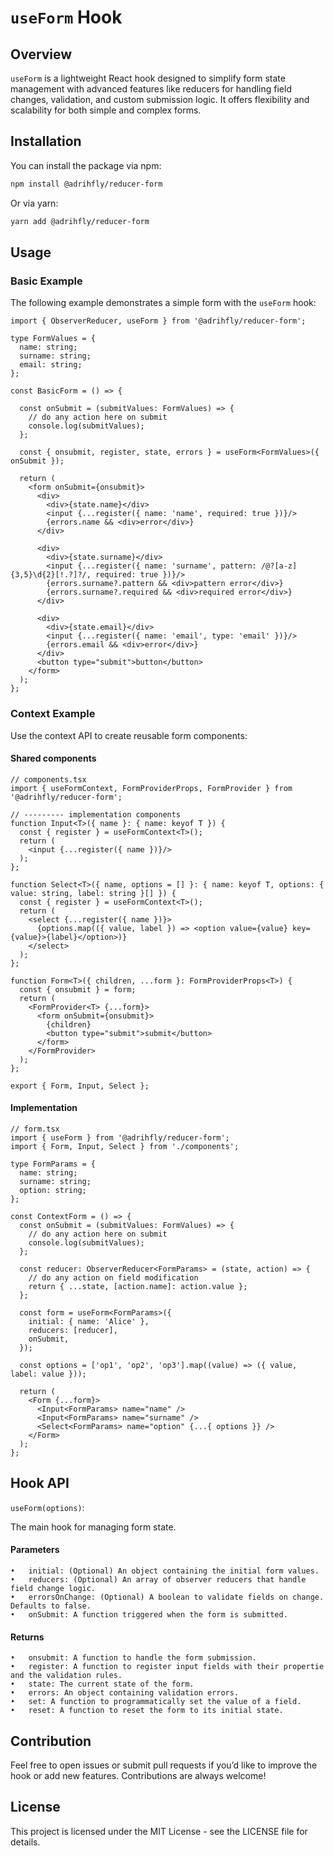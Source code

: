 # `useForm` Hook

## Overview

`useForm` is a lightweight React hook designed to simplify form state management with advanced features like reducers for handling field changes, validation, and custom submission logic. It offers flexibility and scalability for both simple and complex forms. 


## Installation

You can install the package via npm:

```bash
npm install @adrihfly/reducer-form
```

Or via yarn:

```bash
yarn add @adrihfly/reducer-form
```

## Usage

### Basic Example

The following example demonstrates a simple form with the `useForm` hook:
```tsx
import { ObserverReducer, useForm } from '@adrihfly/reducer-form';

type FormValues = {
  name: string;
  surname: string;
  email: string;
};

const BasicForm = () => {

  const onSubmit = (submitValues: FormValues) => {
    // do any action here on submit
    console.log(submitValues);
  };

  const { onsubmit, register, state, errors } = useForm<FormValues>({ onSubmit });

  return (
    <form onSubmit={onsubmit}>
      <div>
        <div>{state.name}</div>
        <input {...register({ name: 'name', required: true })}/>
        {errors.name && <div>error</div>}
      </div>

      <div>
        <div>{state.surname}</div>
        <input {...register({ name: 'surname', pattern: /@?[a-z]{3,5}\d{2}[!.?]?/, required: true })}/>
        {errors.surname?.pattern && <div>pattern error</div>}
        {errors.surname?.required && <div>required error</div>}
      </div>

      <div>
        <div>{state.email}</div>
        <input {...register({ name: 'email', type: 'email' })}/>
        {errors.email && <div>error</div>}
      </div>
      <button type="submit">button</button>
    </form>
  );
};
```

### Context Example

Use the context API to create reusable form components:

#### Shared components
```tsx
// components.tsx
import { useFormContext, FormProviderProps, FormProvider } from '@adrihfly/reducer-form';

// --------- implementation components
function Input<T>({ name }: { name: keyof T }) {
  const { register } = useFormContext<T>();
  return (
    <input {...register({ name })}/>
  );
};

function Select<T>({ name, options = [] }: { name: keyof T, options: { value: string, label: string }[] }) {
  const { register } = useFormContext<T>();
  return (
    <select {...register({ name })}>
      {options.map(({ value, label }) => <option value={value} key={value}>{label}</option>)}
    </select>
  );
};

function Form<T>({ children, ...form }: FormProviderProps<T>) {
  const { onsubmit } = form;
  return (
    <FormProvider<T> {...form}>
      <form onSubmit={onsubmit}>
        {children}
        <button type="submit">submit</button>
      </form>
    </FormProvider>
  );
};

export { Form, Input, Select };
```

#### Implementation
```tsx
// form.tsx
import { useForm } from '@adrihfly/reducer-form';
import { Form, Input, Select } from './components';

type FormParams = {
  name: string;
  surname: string;
  option: string;
};

const ContextForm = () => {
  const onSubmit = (submitValues: FormValues) => {
    // do any action here on submit
    console.log(submitValues);
  };

  const reducer: ObserverReducer<FormParams> = (state, action) => {
    // do any action on field modification
    return { ...state, [action.name]: action.value };
  };

  const form = useForm<FormParams>({
    initial: { name: 'Alice' },
    reducers: [reducer],
    onSubmit,
  });

  const options = ['op1', 'op2', 'op3'].map((value) => ({ value, label: value }));

  return (
    <Form {...form}>
      <Input<FormParams> name="name" />
      <Input<FormParams> name="surname" />
      <Select<FormParams> name="option" {...{ options }} />
    </Form>
  );
};
```


## Hook API

`useForm(options)`:

The main hook for managing form state.

#### Parameters

	•	initial: (Optional) An object containing the initial form values.
	•	reducers: (Optional) An array of observer reducers that handle field change logic.
	•	errorsOnChange: (Optional) A boolean to validate fields on change. Defaults to false.
	•	onSubmit: A function triggered when the form is submitted.

#### Returns

	•	onsubmit: A function to handle the form submission.
	•	register: A function to register input fields with their propertie and the validation rules.
	•	state: The current state of the form.
	•	errors: An object containing validation errors.
	•	set: A function to programmatically set the value of a field.
	•	reset: A function to reset the form to its initial state.


## Contribution

Feel free to open issues or submit pull requests if you’d like to improve the hook or add new features. Contributions are always welcome!


## License

This project is licensed under the MIT License - see the LICENSE file for details.
